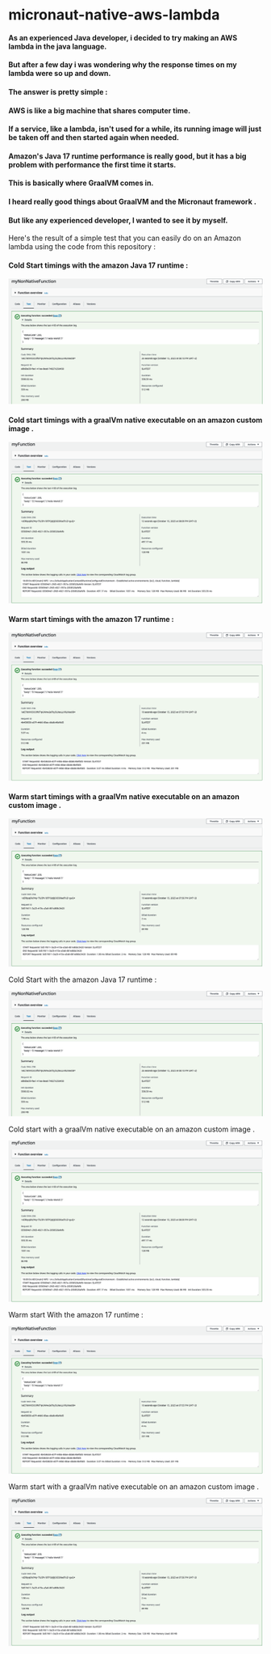 
# micronaut-native-aws-lambda

#### As an experienced Java developer, i decided to try making an AWS lambda in the java language.

#### But after a few day i was wondering why the response times on my lambda were so up and down.

#### The answer is pretty simple :

#### AWS is like a big machine that shares computer time.

####  If a service, like a lambda, isn't used for a while, its running image will just be taken off and then started again when needed.

#### Amazon's Java 17 runtime performance is really good, but it has a big problem with performance the first time it starts.

#### This is basically where GraalVM comes in.

#### I heard really good things about GraalVM and the Micronaut framework .

#### But like any experienced developer, I wanted to see it by myself.

Here's the result of a simple test that you can easily do on an Amazon lambda using the code from this repository : 


#### Cold Start timings with the amazon Java 17 runtime :

![plot](./images/non-native-init.png)

#### Cold start timings with a graalVm native executable on an amazon custom image .

![plot](./images/native-init.png)

#### Warm start timings with the amazon 17 runtime :

![plot](./images/non-native.png)

#### Warm start timings with a graalVm native executable on an amazon custom image .

![plot](./images/native.png)



Cold Start with the amazon Java 17 runtime : 

![plot](./images/non-native-init.png)

Cold start with a graalVm native executable on an amazon custom image .

![plot](./images/native-init.png)

Warm start With the amazon 17 runtime :

![plot](./images/non-native.png)

Warm start with a graalVm native executable on an amazon custom image .

![plot](./images/native.png)



